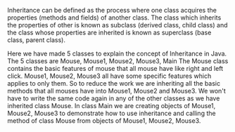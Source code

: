 Inheritance can be defined as the process where one class acquires the properties (methods and fields) of another class. 
The class which inherits the properties of other is known as subclass (derived class, child class) and the class whose properties are inherited is known as superclass (base class, parent class).

Here we have made 5 classes to explain the concept of Inheritance in Java.
The 5 classes are Mouse, Mouse1, Mouse2, Mouse3, Main
The Mouse class contains the basic features of mouse that all mouse have like right and left click.
Mouse1, Mouse2, Mouse3 all have some specific features which applies to only them.
So to reduce the work we are inheriting all the basic methods that all mouses have into Mouse1, Mouse2 and Mouse3.
We won't have to write the same code again in any of the other classes as we have inherited class Mouse.
In class Main we are creating objects of Mouse1, Mouse2, Mouse3 to demonstrate how to use inheritance and calling the method of class Mouse from objects of Mouse1, Mouse2, Mouse3.
